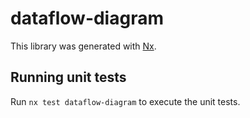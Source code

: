 # dataflow-diagram

This library was generated with [Nx](https://nx.dev).

## Running unit tests

Run `nx test dataflow-diagram` to execute the unit tests.
